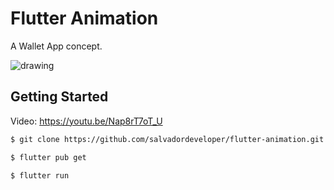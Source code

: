 # Flutter Animation

A Wallet App concept.

<img src="https://raw.githubusercontent.com/salvadordeveloper/flutter-animation/master/images/demo.gif" alt="drawing" />


## Getting Started

Video: https://youtu.be/Nap8rT7oT_U

```sh
$ git clone https://github.com/salvadordeveloper/flutter-animation.git

$ flutter pub get

$ flutter run

```
